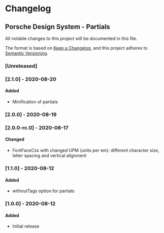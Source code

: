 # Changelog
 
## Porsche Design System - Partials
All notable changes to this project will be documented in this file.

The format is based on [Keep a Changelog](https://keepachangelog.com/en/1.0.0/),
and this project adheres to [Semantic Versioning](https://semver.org/spec/v2.0.0.html).

### [Unreleased]

### [2.1.0] - 2020-08-20

#### Added
- Minification of partials

### [2.0.0] - 2020-08-19

### [2.0.0-rc.0] - 2020-08-17

#### Changed
- FontFaceCss with changed UPM (units per em): different character size, letter spacing and vertical alignment

### [1.1.0] - 2020-08-12

#### Added
- withoutTags option for partials

### [1.0.0] - 2020-08-12

#### Added
- Initial release